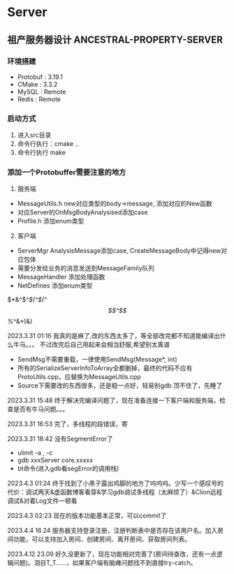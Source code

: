 # Server

## 祖产服务器设计 ANCESTRAL-PROPERTY-SERVER

### 环境搭建
* Protobuf : 3.19.1
* CMake    : 3.3.2
* MySQL    : Remote
* Redis    : Remote

### 启动方式
1. 进入src目录
2. 命令行执行：cmake ..
3. 命令行执行 make

### 添加一个Protobuffer需要注意的地方
1. 服务端
* MessageUtils.h new对应类型的body->message, 添加对应的New函数
* 对应Server的OnMsgBodyAnalysised添加case
* Profile.h 添加enum类型
2. 客户端
* ServerMgr AnalysisMessage添加case, CreateMessageBody中记得new对应包体
* 需要分发给业务的消息发送到MessageFamily队列
* MessageHandler 添加处理函数
* NetDefines 添加enum类型

$*&^$*^$(^$(^$$^$$%*^&*)&)

2023.3.31 01:16 我真的是麻了,改的东西太多了，等全部改完都不知道能编译出什么牛马。。。 不过改完后自己用起来会相当舒服,希望别太离谱

* SendMsg不需要重载，一律使用SendMsg(Message*, int)
* 所有的SerializeServerInfoToArray全都删掉，最终的代码不应有ProtoUtils.cpp，应替换为MessageUtils.cpp
* Source下需要改的东西很多，还是稳一点好，轻易别gdb
顶不住了，先睡了


2023.3.31 15:48 终于解决完编译问题了，现在准备连接一下客户端和服务端，检查是否有牛马问题。。。

2023.3.31 16:53 完了，多线程的段错误，寄

2023.3.31 18:42 没有SegmentError了
* ulimit -a , -c 
* gdb xxxServer core.xxxxx 
* bt命令(进入gdb看segError的调用栈)

2023.4.3 01:24 终于找到了小黑子露出鸡脚的地方了呜呜呜。少写一个感叹号的代价：调试两天&虚函数博客看穿&学习gdb调试多线程（太麻烦了）&Clion远程调试&对着Log文件一顿看

2023.4.3 02:23 现在的版本功能基本正常，可以commit了

2023.4.4 16.24 服务器支持登录注册，注册判断表中是否存在该用户名。加入房间功能，可以支持加入房间、创建房间、离开房间、获取房间列表。

2023.4.12 23.09 好久没更新了，现在功能相对完善了(房间待查改，还有一点逻辑问题)。泪目T_T……，如果客户端有脑瘫问题找不到直接try-catch。
